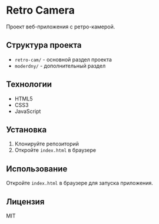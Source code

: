 # Retro Camera

Проект веб-приложения с ретро-камерой.

## Структура проекта

- `retro-cam/` - основной раздел проекта
- `moderdny/` - дополнительный раздел

## Технологии

- HTML5
- CSS3
- JavaScript

## Установка

1. Клонируйте репозиторий
2. Откройте `index.html` в браузере

## Использование

Откройте `index.html` в браузере для запуска приложения.

## Лицензия

MIT
